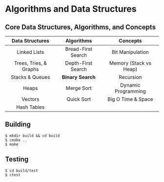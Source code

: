 # Algorithms and Data Structures

## Core Data Structures, Algorithms, and Concepts

|   **Data Structures**  |   **Algorithms**   |      **Concepts**      |
|:----------------------:|:------------------:|:----------------------:|
|      Linked Lists      | Bread-First Search |    Bit Manipulation    |
| Trees, Tries, & Graphs | Depth-First Search | Memory (Stack vs Heap) |
|     Stacks & Queues    |  **Binary Search** |        Recursion       |
|          Heaps         |     Merge Sort     |   Dynamic Programming  |
|         Vectors        |     Quick Sort     |   Big O Time & Space   |
|       Hash Tables      |                    |                        |

## Building

```
$ mkdir build && cd build
$ cmake ..
$ make
```

## Testing

```
$ cd build/test
$ ctest
```
